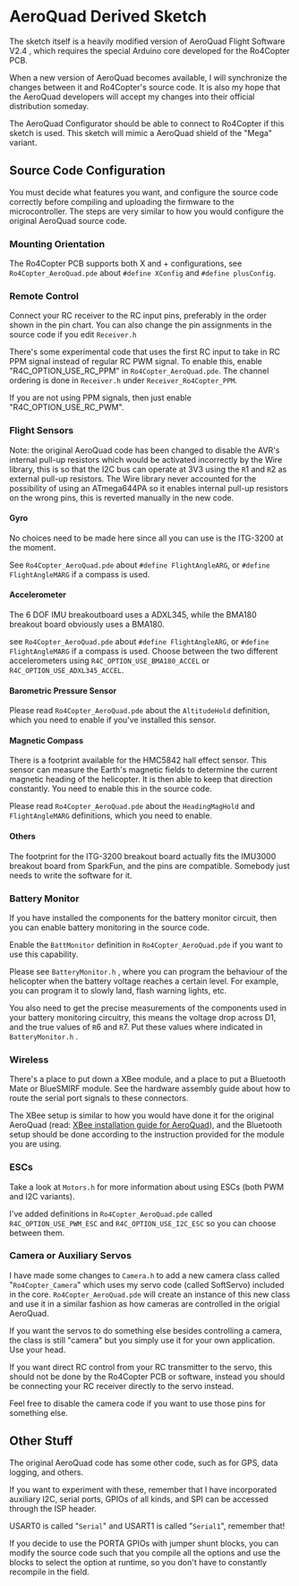 # AeroQuad Derived Sketch #

The sketch itself is a heavily modified version of AeroQuad Flight Software V2.4 , which requires the special Arduino core developed for the Ro4Copter PCB.

When a new version of AeroQuad becomes available, I will synchronize the changes between it and Ro4Copter's source code. It is also my hope that the AeroQuad developers will accept my changes into their official distribution someday.

The AeroQuad Configurator should be able to connect to Ro4Copter if this sketch is used. This sketch will mimic a AeroQuad shield of the "Mega" variant.

## Source Code Configuration ##

You must decide what features you want, and configure the source code correctly before compiling and uploading the firmware to the microcontroller. The steps are very similar to how you would configure the original AeroQuad source code.

### Mounting Orientation ###

The Ro4Copter PCB supports both X and + configurations, see `Ro4Copter_AeroQuad.pde` about `#define XConfig` and `#define plusConfig`.

### Remote Control ###

Connect your RC receiver to the RC input pins, preferably in the order shown in the pin chart. You can also change the pin assignments in the source code if you edit `Receiver.h`

There's some experimental code that uses the first RC input to take in RC PPM signal instead of regular RC PWM signal. To enable this, enable "R4C\_OPTION\_USE\_RC\_PPM" in `Ro4Copter_AeroQuad.pde`. The channel ordering is done in `Receiver.h` under `Receiver_Ro4Copter_PPM`.

If you are not using PPM signals, then just enable "R4C\_OPTION\_USE\_RC\_PWM".

### Flight Sensors ###

Note: the original AeroQuad code has been changed to disable the AVR's internal pull-up resistors which would be activated incorrectly by the Wire library, this is so that the I2C bus can operate at 3V3 using the `R`1 and `R`2 as external pull-up resistors. The Wire library never accounted for the possibility of using an ATmega644PA so it enables internal pull-up resistors on the wrong pins, this is reverted manually in the new code.

#### Gyro ####

No choices need to be made here since all you can use is the ITG-3200 at the moment.

See `Ro4Copter_AeroQuad.pde` about `#define FlightAngleARG`, or `#define FlightAngleMARG` if a compass is used.

#### Accelerometer ####

The 6 DOF IMU breakoutboard uses a ADXL345, while the BMA180 breakout board obviously uses a BMA180.

see `Ro4Copter_AeroQuad.pde` about `#define FlightAngleARG`, or `#define FlightAngleMARG` if a compass is used. Choose between the two different accelerometers using `R4C_OPTION_USE_BMA180_ACCEL` or `R4C_OPTION_USE_ADXL345_ACCEL`.

#### Barometric Pressure Sensor ####

Please read `Ro4Copter_AeroQuad.pde` about the `AltitudeHold` definition, which you need to enable if you've installed this sensor.

#### Magnetic Compass ####

There is a footprint available for the HMC5842 hall effect sensor. This sensor can measure the Earth's magnetic fields to determine the current magnetic heading of the helicopter. It is then able to keep that direction constantly. You need to enable this in the source code.

Please read `Ro4Copter_AeroQuad.pde` about the `HeadingMagHold` and `FlightAngleMARG` definitions, which you need to enable.

#### Others ####

The footprint for the ITG-3200 breakout board actually fits the IMU3000 breakout board from SparkFun, and the pins are compatible. Somebody just needs to write the software for it.

### Battery Monitor ###

If you have installed the components for the battery monitor circuit, then you can enable battery monitoring in the source code.

Enable the `BattMonitor` definition in `Ro4Copter_AeroQuad.pde` if you want to use this capability.

Please see `BatteryMonitor.h` , where you can program the behaviour of the helicopter when the battery voltage reaches a certain level. For example, you can program it to slowly land, flash warning lights, etc.

You also need to get the precise measurements of the components used in your battery monitoring circuitry, this means the voltage drop across D1, and the true values of `R`6 and `R`7. Put these values where indicated in `BatteryMonitor.h` .

### Wireless ###

There's a place to put down a XBee module, and a place to put a Bluetooth Mate or BlueSMIRF module. See the hardware assembly guide about how to route the serial port signals to these connectors.

The XBee setup is similar to how you would have done it for the original AeroQuad (read: [XBee installation guide for AeroQuad](http://aeroquad.com/showwiki.php?title=Xbee+Installation)), and the Bluetooth setup should be done according to the instruction provided for the module you are using.

### ESCs ###

Take a look at `Motors.h` for more information about using ESCs (both PWM and I2C variants).

I've added definitions in `Ro4Copter_AeroQuad.pde` called `R4C_OPTION_USE_PWM_ESC` and `R4C_OPTION_USE_I2C_ESC` so you can choose between them.

### Camera or Auxiliary Servos ###

I have made some changes to `Camera.h` to add a new camera class called "`Ro4Copter_Camera`" which uses my servo code (called SoftServo) included in the core. `Ro4Copter_AeroQuad.pde` will create an instance of this new class and use it in a similar fashion as how cameras are controlled in the origial AeroQuad.

If you want the servos to do something else besides controlling a camera, the class is still "camera" but you simply use it for your own application. Use your head.

If you want direct RC control from your RC transmitter to the servo, this should not be done by the Ro4Copter PCB or software, instead you should be connecting your RC receiver directly to the servo instead.

Feel free to disable the camera code if you want to use those pins for something else.

## Other Stuff ##

The original AeroQuad code has some other code, such as for GPS, data logging, and others.

If you want to experiment with these, remember that I have incorporated auxiliary I2C, serial ports, GPIOs of all kinds, and SPI can be accessed through the ISP header.

USART0 is called "`Serial`" and USART1 is called "`Serial1`", remember that!

If you decide to use the PORTA GPIOs with jumper shunt blocks, you can modify the source code such that you compile all the options and use the blocks to select the option at runtime, so you don't have to constantly recompile in the field.